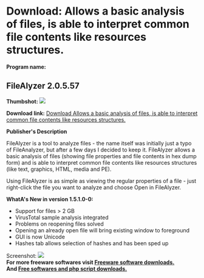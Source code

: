 # Download: Allows a basic analysis of files, is able to interpret common file contents like resources structures.

**Program name:**

## FileAlyzer 2.0.5.57

  
**Thumbshot:** ![](http://www.freewarefiles.com/screenshot/filealyzer_md.gif)   
  
**Download link:** [Download Allows a basic analysis of files, is able to interpret common file contents like resources structures.](http://freesoftwares.boysofts.com/FileAlyzer_program_17180.html)  
  


**Publisher's Description**  
  


FileAlyzer is a tool to analyze files - the name itself was initially just a typo of FileAnalyzer, but after a few days I decided to keep it. FileAlyzer allows a basic analysis of files (showing file properties and file contents in hex dump form) and is able to interpret common file contents like resources structures (like text, graphics, HTML, media and PE). 

Using FileAlyzer is as simple as viewing the regular properties of a file - just right-click the file you want to analyze and choose Open in FileAlyzer.

**WhatA's New in version 1.5.1.0-0:**

  * Support for files > 2 GB 
  * VirusTotal sample analysis integrated 
  * Problems on reopening files solved 
  * Opening an already open file will bring existing window to foreground 
  * GUI is now Unicode 
  * Hashes tab allows selection of hashes and has been sped up 

  
  
Screenshot: ![](http://www.freewarefiles.com/screenshot/filealyzer.gif)   
**For more freeware softwares visit [Freeware software downloads.](http://freesoftwares.boysofts.com/)**   
**And [Free softwares and php script downloads.](http://www.boysofts.com/)**
